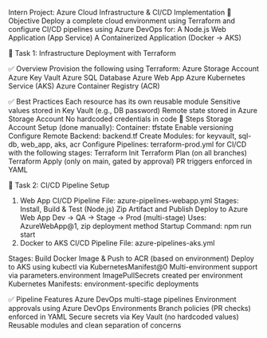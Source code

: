 Intern Project: Azure Cloud Infrastructure & CI/CD Implementation
🎯 Objective
Deploy a complete cloud environment using Terraform and configure CI/CD pipelines using Azure DevOps for:
A Node.js Web Application (App Service)
A Containerized Application (Docker → AKS)

🔧 Task 1: Infrastructure Deployment with Terraform


✅ Overview
Provision the following using Terraform:
Azure Storage Account
Azure Key Vault
Azure SQL Database
Azure Web App
Azure Kubernetes Service (AKS)
Azure Container Registry (ACR)


✅ Best Practices
Each resource has its own reusable module
Sensitive values stored in Key Vault (e.g., DB password)
Remote state stored in Azure Storage Account
No hardcoded credentials in code
🔁 Steps
Storage Account Setup (done manually):
Container: tfstate
Enable versioning
Configure Remote Backend: backend.tf
Create Modules: for keyvault, sql-db, web_app, aks, acr
Configure Pipelines:
terraform-prod.yml for CI/CD with the following stages:
Terraform Init
Terraform Plan (on all branches)
Terraform Apply (only on main, gated by approval)
PR triggers enforced in YAML


🚀 Task 2: CI/CD Pipeline Setup
1. Web App CI/CD
Pipeline File: azure-pipelines-webapp.yml
Stages:
Install, Build & Test (Node.js)
Zip Artifact and Publish
Deploy to Azure Web App
Dev → QA → Stage → Prod (multi-stage)
Uses: AzureWebApp@1, zip deployment method
Startup Command: npm run start
2. Docker to AKS CI/CD
Pipeline File: azure-pipelines-aks.yml


Stages:
Build Docker Image & Push to ACR (based on environment)
Deploy to AKS using kubectl via KubernetesManifest@0
Multi-environment support via parameters.environment
ImagePullSecrets created per environment
Kubernetes Manifests: environment-specific deployments


✅ Pipeline Features
Azure DevOps multi-stage pipelines
Environment approvals using Azure DevOps Environments
Branch policies (PR checks) enforced in YAML
Secure secrets via Key Vault (no hardcoded values)
Reusable modules and clean separation of concerns

